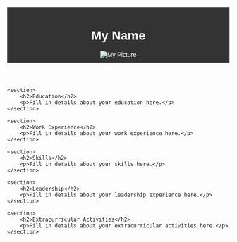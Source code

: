 <!DOCTYPE html>
<html>
<head>
	<title>My Resume</title>
	<style>
		/* Add some basic styles to improve the look of the page */
		body {
			font-family: Arial, sans-serif;
			margin: 0;
		}
		header {
			background-color: #333;
			color: #fff;
			text-align: center;
			padding: 10px;
		}
		img {
			max-width: 100%;
			height: auto;
		}
		section {
			padding: 20px;
			margin: 20px;
			background-color: #f1f1f1;
		}
		h2 {
			margin-top: 0;
		}
	</style>
</head>
<body>
	<header>
		<h1>My Name</h1>
		<img src="https://www.example.com/my-picture.jpg" alt="My Picture">
	</header>

	<section>
		<h2>Education</h2>
		<p>Fill in details about your education here.</p>
	</section>

	<section>
		<h2>Work Experience</h2>
		<p>Fill in details about your work experience here.</p>
	</section>

	<section>
		<h2>Skills</h2>
		<p>Fill in details about your skills here.</p>
	</section>

	<section>
		<h2>Leadership</h2>
		<p>Fill in details about your leadership experience here.</p>
	</section>

	<section>
		<h2>Extracurricular Activities</h2>
		<p>Fill in details about your extracurricular activities here.</p>
	</section>
</body>
</html>

